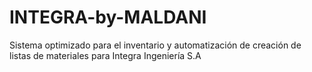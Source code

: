 # INTEGRA-by-MALDANI
Sistema optimizado para el inventario y automatización de creación de listas de materiales para Integra Ingeniería S.A
